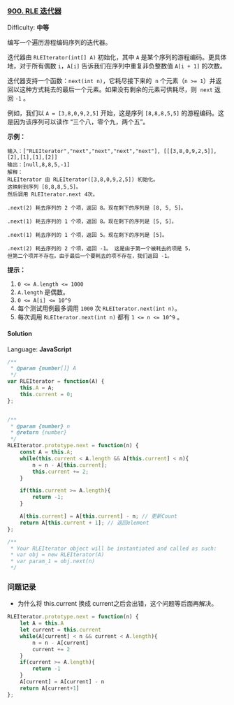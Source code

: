 ### [900\. RLE 迭代器](https://leetcode-cn.com/problems/rle-iterator/)

Difficulty: **中等**


编写一个遍历游程编码序列的迭代器。

迭代器由 `RLEIterator(int[] A)` 初始化，其中 `A` 是某个序列的游程编码。更具体地，对于所有偶数 `i`，`A[i]` 告诉我们在序列中重复非负整数值 `A[i + 1]` 的次数。

迭代器支持一个函数：`next(int n)`，它耗尽接下来的  `n` 个元素（`n >= 1`）并返回以这种方式耗去的最后一个元素。如果没有剩余的元素可供耗尽，则  `next` 返回 `-1` 。

例如，我们以 `A = [3,8,0,9,2,5]` 开始，这是序列 `[8,8,8,5,5]` 的游程编码。这是因为该序列可以读作 “三个八，零个九，两个五”。

**示例：**

```
输入：["RLEIterator","next","next","next","next"], [[[3,8,0,9,2,5]],[2],[1],[1],[2]]
输出：[null,8,8,5,-1]
解释：
RLEIterator 由 RLEIterator([3,8,0,9,2,5]) 初始化。
这映射到序列 [8,8,8,5,5]。
然后调用 RLEIterator.next 4次。

.next(2) 耗去序列的 2 个项，返回 8。现在剩下的序列是 [8, 5, 5]。

.next(1) 耗去序列的 1 个项，返回 8。现在剩下的序列是 [5, 5]。

.next(1) 耗去序列的 1 个项，返回 5。现在剩下的序列是 [5]。

.next(2) 耗去序列的 2 个项，返回 -1。 这是由于第一个被耗去的项是 5，
但第二个项并不存在。由于最后一个要耗去的项不存在，我们返回 -1。
```

**提示：**

1.  `0 <= A.length <= 1000`
2.  `A.length` 是偶数。
3.  `0 <= A[i] <= 10^9`
4.  每个测试用例最多调用 `1000` 次 `RLEIterator.next(int n)`。
5.  每次调用 `RLEIterator.next(int n)` 都有 `1 <= n <= 10^9` 。


#### Solution

Language: **JavaScript**

```javascript
​/**
 * @param {number[]} A
 */
var RLEIterator = function(A) {
    this.A = A;
    this.current = 0;
};


/**
 * @param {number} n
 * @return {number}
 */
RLEIterator.prototype.next = function(n) {
    const A = this.A;
    while(this.current < A.length && A[this.current] < n){
        n = n - A[this.current];
        this.current += 2;
    }

    if(this.current >= A.length){
        return -1;
    }

    A[this.current] = A[this.current] - n; // 更新Count
    return A[this.current + 1]; // 返回element
};

/**
 * Your RLEIterator object will be instantiated and called as such:
 * var obj = new RLEIterator(A)
 * var param_1 = obj.next(n)
 */

```
### 问题记录
* 为什么将 this.current 换成 current之后会出错，这个问题等后面再解决。
```js
RLEIterator.prototype.next = function(n) {
    let A = this.A
    let current = this.current
    while(A[current] < n && current < A.length){
        n = n - A[current]
        current += 2
    }
    if(current >= A.length){
        return -1
    }
    A[current] = A[current] - n
    return A[current+1]
};
```
